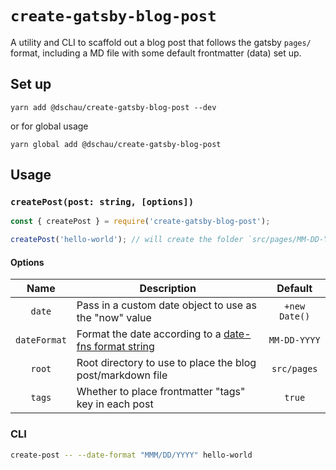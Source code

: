 # `create-gatsby-blog-post`

A utility and CLI to scaffold out a blog post that follows the gatsby `pages/` format, including a MD file with some default frontmatter (data) set up.

## Set up

`yarn add @dschau/create-gatsby-blog-post --dev`

or for global usage

`yarn global add @dschau/create-gatsby-blog-post`

## Usage

### `createPost(post: string, [options])`

```javascript
const { createPost } = require('create-gatsby-blog-post');

createPost('hello-world'); // will create the folder `src/pages/MM-DD-YYYY-hello-world` with `index.md` inside
```

#### Options

|Name|Description|Default|
|:--:|-----------|:-----:|
|`date`|Pass in a custom date object to use as the "now" value|`+new Date()`|
|`dateFormat`|Format the date according to a [date-fns format string](https://date-fns.org/docs/format)|`MM-DD-YYYY`|
|`root`|Root directory to use to place the blog post/markdown file|`src/pages`|
|`tags`|Whether to place frontmatter "tags" key in each post|`true`|

### CLI

```bash
create-post -- --date-format "MMM/DD/YYYY" hello-world
```
